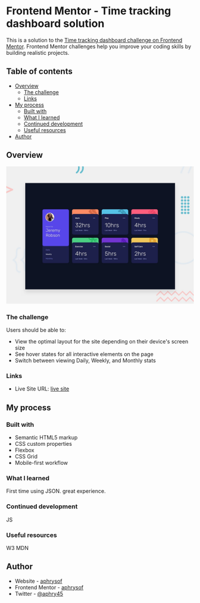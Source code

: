 # Frontend Mentor - Time tracking dashboard solution

This is a solution to the [Time tracking dashboard challenge on Frontend Mentor](https://www.frontendmentor.io/challenges/time-tracking-dashboard-UIQ7167Jw). Frontend Mentor challenges help you improve your coding skills by building realistic projects. 

## Table of contents

- [Overview](#overview)
  - [The challenge](#the-challenge)
  - [Links](#links)
- [My process](#my-process)
  - [Built with](#built-with)
  - [What I learned](#what-i-learned)
  - [Continued development](#continued-development)
  - [Useful resources](#useful-resources)
- [Author](#author)

## Overview

![Design preview for the Time tracking dashboard coding challenge](./design/desktop-preview.jpg)

### The challenge

Users should be able to:

- View the optimal layout for the site depending on their device's screen size
- See hover states for all interactive elements on the page
- Switch between viewing Daily, Weekly, and Monthly stats


### Links

- Live Site URL: [live site](https://efs0-cod3.github.io/time_track/)

## My process

### Built with

- Semantic HTML5 markup
- CSS custom properties
- Flexbox
- CSS Grid
- Mobile-first workflow

### What I learned
First time using JSON. great experience.

### Continued development
JS 

### Useful resources
W3
MDN

## Author

- Website - [aphrysof](https://github.com/aphrysof)
- Frontend Mentor - [aphrysof](https://www.frontendmentor.io/profile/aphrysof)
- Twitter - [@aphry45](https://twitter.com/aphry45)
